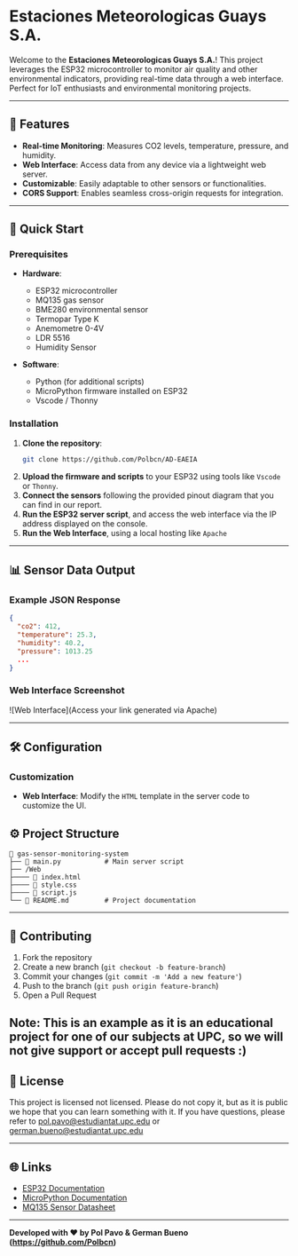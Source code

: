 # Estaciones Meteorologicas Guays S.A.

Welcome to the **Estaciones Meteorologicas Guays S.A.**! This project leverages the ESP32 microcontroller to monitor air quality and other environmental indicators, providing real-time data through a web interface. Perfect for IoT enthusiasts and environmental monitoring projects.

---

## 🌟 Features

- **Real-time Monitoring**: Measures CO2 levels, temperature, pressure, and humidity.
- **Web Interface**: Access data from any device via a lightweight web server.
- **Customizable**: Easily adaptable to other sensors or functionalities.
- **CORS Support**: Enables seamless cross-origin requests for integration.

---

## 🚀 Quick Start

### Prerequisites

- **Hardware**:
  - ESP32 microcontroller
  - MQ135 gas sensor
  - BME280 environmental sensor
  - Termopar Type K
  - Anemometre 0-4V
  - LDR 5516
  - Humidity Sensor
  
- **Software**:
  - Python (for additional scripts)
  - MicroPython firmware installed on ESP32
  - Vscode / Thonny

### Installation

1. **Clone the repository**:
   ```bash
   git clone https://github.com/Polbcn/AD-EAEIA
   ```
2. **Upload the firmware and scripts** to your ESP32 using tools like `Vscode` or `Thonny`.
3. **Connect the sensors** following the provided pinout diagram that you can find in our report.
4. **Run the ESP32 server script**, and access the web interface via the IP address displayed on the console.
5. **Run the Web Interface**, using a local hosting like `Apache`
---

## 📊 Sensor Data Output

### Example JSON Response
```json
{
  "co2": 412,
  "temperature": 25.3,
  "humidity": 40.2,
  "pressure": 1013.25
  ...
}
```

### Web Interface Screenshot
![Web Interface](Access your link generated via Apache)

---

## 🛠️ Configuration

### Customization
- **Web Interface**: Modify the `HTML` template in the server code to customize the UI.


## ⚙️ Project Structure

```
📂 gas-sensor-monitoring-system
├── 📄 main.py           # Main server script
├── /Web
├──── 📄 index.html
├──── 📄 style.css
├──── 📄 script.js
└── 📄 README.md         # Project documentation
```

---

## 🤝 Contributing

1. Fork the repository
2. Create a new branch (`git checkout -b feature-branch`)
3. Commit your changes (`git commit -m 'Add a new feature'`)
4. Push to the branch (`git push origin feature-branch`)
5. Open a Pull Request

Note: This is an example as it is an educational project for one of our subjects at UPC, so we will not give support or accept pull requests :)
---

## 📄 License

This project is licensed not licensed. Please do not copy it, but as it is public we hope that you can learn something with it. If you have questions, please refer to pol.pavo@estudiantat.upc.edu or german.bueno@estudiantat.upc.edu

---

## 🌐 Links

- [ESP32 Documentation](https://docs.espressif.com/projects/esp-idf/en/latest/)
- [MicroPython Documentation](https://docs.micropython.org/en/latest/)
- [MQ135 Sensor Datasheet](https://www.sparkfun.com/datasheets/Sensors/Biometric/MQ-135.pdf)

---

**Developed with ❤️ by Pol Pavo & German Bueno (https://github.com/Polbcn)**
